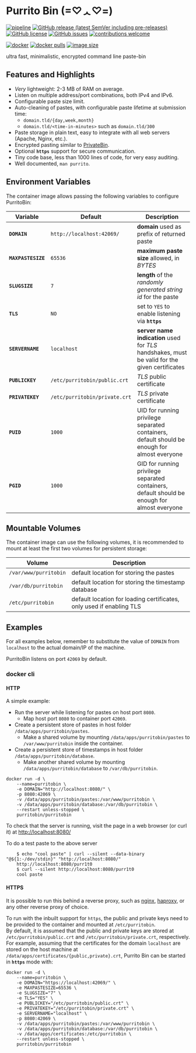 # Purrito Bin  (=♡ᆺ♡=)
[![pipeline](https://github.com/PurritoBin/PurritoBin/workflows/pipeline/badge.svg)](https://github.com/PurritoBin/PurritoBin/actions?query=workflow:pipeline)
[![GitHub release (latest SemVer including pre-releases)](https://img.shields.io/github/v/release/PurritoBin/PurritoBin?include_prereleases)](https://github.com/PurritoBin/PurritoBin/releases)
[![GitHub license](https://img.shields.io/github/license/PurritoBin/PurritoBin.svg)](https://github.com/PurritoBin/PurritoBin/blob/master/LICENSE)
[![GitHub issues](https://img.shields.io/github/issues-raw/PurritoBin/PurritoBin)](https://github.com/PurritoBin/PurritoBin/issues)
[![contributions welcome](https://img.shields.io/badge/contributions-welcome-brightgreen.svg?style=flat)](https://github.com/PurritoBin/PurritoBin/issues)

[![docker](https://github.com/PurritoBin/docker/actions/workflows/docker.yml/badge.svg)](https://hub.docker.com/r/purritobin/purritobin)
[![docker pulls](https://img.shields.io/docker/pulls/purritobin/purritobin)](https://hub.docker.com/r/purritobin/purritobin)
[![image size](https://img.shields.io/docker/image-size/purritobin/purritobin/edge)](https://hub.docker.com/r/purritobin/purritobin)


ultra fast, minimalistic, encrypted command line paste-bin

## Features and Highlights

- *Very* lightweight: 2-3 MB of RAM on average.
- Listen on multiple address/port combinations, both IPv4 and IPv6.
- Configurable paste size limit.
- Auto-cleaning of pastes, with configurable paste lifetime at submission time:
   - `domain.tld/{day,week,month}`
   - `domain.tld/<time-in-minutes>` such as `domain.tld/300`
- Paste storage in plain text, easy to integrate with all web servers (Apache, Nginx, etc.).
- Encrypted pasting similar to [PrivateBin](https://github.com/PrivateBin/PrivateBin).
- Optional **`https`** support for secure communication.
- Tiny code base, less than 1000 lines of code, for very easy auditing.
- Well documented, `man purrito`.

## Environment Variables

The container image allows passing the following variables to configure PurritoBin:

| Variable           | Default                       | Description                                                                                    |
|--------------------|-------------------------------|------------------------------------------------------------------------------------------------|
| **`DOMAIN`**       | `http://localhost:42069/`     | **domain** used as prefix of returned paste                                                    |
| **`MAXPASTESIZE`** | `65536`                       | **maximum paste size** allowed, in *BYTES*                                                     |
| **`SLUGSIZE`**     | `7`                           | **length** of the *randomly generated string id* for the paste                                 |
| **`TLS`**          | `NO`                          | set to `YES` to enable listening via **`https`**                                               |
| **`SERVERNAME`**   | `localhost`                   | **server name indication** used for *TLS* handshakes, must be valid for the given certificates |
| **`PUBLICKEY`**    | `/etc/purritobin/public.crt`  | *TLS* public certificate                                                                       |
| **`PRIVATEKEY`**   | `/etc/purritobin/private.crt` | *TLS* private certificate                                                                      |
| **`PUID`**         | `1000`                        | UID for running privilege separated containers, default should be enough for almost everyone   |
| **`PGID`**         | `1000`                        | GID for running privilege separated containers, default should be enough for almost everyone   |

## Mountable Volumes

The container image can use the following volumes, it is recommended to mount at least the first two volumes for persistent storage:

| Volume                | Description                                                          |
|-----------------------|----------------------------------------------------------------------|
| `/var/www/purritobin` | default location for storing the pastes                              |
| `/var/db/purritobin`  | default location for storing the timestamp database                  |
| `/etc/purritobin`     | default location for loading certificates, only used if enabling TLS |

## Examples

For all examples below, remember to substitute the value of `DOMAIN` from `localhost` to the actual domain/IP of the machine.

PurritoBin listens on port `42069` by default.

### docker cli

#### HTTP

A simple example:
- Run the server while listening for pastes on host port `8080`.
  - Map host port `8080` to container port `42069`.
- Create a persistent store of pastes in host folder `/data/apps/purritobin/pastes`.
  - Make a shared volume by mounting `/data/apps/purritobin/pastes` to `/var/www/purritobin` inside the container.
- Create a persistent store of timestamps in host folder `/data/apps/purritobin/database`.
  - Make another shared volume by mounting `/data/apps/purritobin/database` to `/var/db/purritobin`.

```
docker run -d \
    --name=purritobin \
    -e DOMAIN="http://localhost:8080/" \
    -p 8080:42069 \
    -v /data/apps/purritobin/pastes:/var/www/purritobin \
    -v /data/apps/purritobin/database:/var/db/purritobin \
    --restart unless-stopped \
    purritobin/purritobin
```


To check that the server is running, visit the page in a web browser (or curl it) at [http://localhost:8080/](http://localhost:8080/)

To do a test paste to the above server
```
    $ echo "cool paste" | curl --silent --data-binary "@${1:-/dev/stdin}" "http://localhost:8080/"
    http://localhost:8080/purr1t0
    $ curl --silent http://localhost:8080/purr1t0
    cool paste
```

#### HTTPS

It is possible to run this behind a reverse proxy, such as [nginx](https://www.nginx.com/), [haproxy](https://www.haproxy.org/), or any other reverse proxy of choice.

To run with the inbuilt support for `https`, the public and private keys need to be provided to the container and mounted at `/etc/purritobin`.<br/>
By default, it is assumed that the public and private keys are stored at `/etc/purritobin/public.crt` and `/etc/purritobin/private.crt`, respectively.<br/>
For example, assuming that the certificates for the domain `localhost` are stored on the host machine at `/data/apps/certificates/{public,private}.crt`, Purrito Bin can be started in **`https`** mode with:

```
docker run -d \
    --name=purritobin \
    -e DOMAIN="https://localhost:42069/" \
    -e MAXPASTESIZE=65536 \
    -e SLUGSIZE="7" \
    -e TLS="YES" \
    -e PUBLICKEY="/etc/purritobin/public.crt" \
    -e PRIVATEKEY="/etc/purritobin/private.crt" \
    -e SERVERNAME="localhost" \
    -p 8080:42069 \
    -v /data/apps/purritobin/pastes:/var/www/purritobin \
    -v /data/apps/purritobin/database:/var/db/purritobin \
    -v /data/apps/certificates:/etc/purritobin \
    --restart unless-stopped \
    purritobin/purritobin
```
